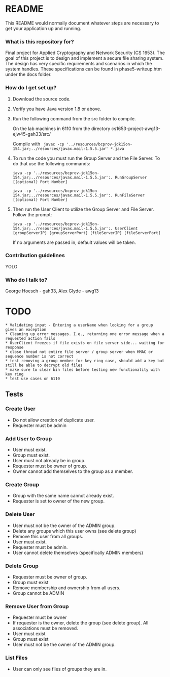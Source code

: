# README #

This README would normally document whatever steps are necessary to get your application up and running.

### What is this repository for? ###

Final project for Applied Cryptography and Network Security (CS 1653). The goal of this project is to design and implement a secure file sharing system. The design has very specific requirements and scenarios in which the system handles. These specifications can be found in phase5-writeup.htm under the docs folder.

### How do I get set up? ###

1. Download the source code.
2. Verify you have Java version 1.8 or above.
3. Run the following command from the src folder to compile.

    On the lab machines in 6110 from the directory cs1653-project-awg13-ejw45-gah33/src/

	Compile with
	```  javac -cp '../resources/bcprov-jdk15on-154.jar;../resources/javax.mail-1.5.5.jar' *.java ```

4. To run the code you must run the Group Server and the File Server. To do that use the following commands:

	``` java -cp '../resources/bcprov-jdk15on-154.jar;../resources/javax.mail-1.5.5.jar':. RunGroupServer [(optional) Port Number] ```

	``` java -cp '../resources/bcprov-jdk15on-154.jar;../resources/javax.mail-1.5.5.jar':. RunFileServer [(optional) Port Number] ```

5. Then run the User Client to utilize the Group Server and File Server. Follow the prompt:

	``` java -cp '../resources/bcprov-jdk15on-154.jar;../resources/javax.mail-1.5.5.jar':. UserClient [groupServerIP] [groupServerPort] [fileServerIP] [fileServerPort] ```

    If no arguments are passed in, default values will be taken.

### Contribution guidelines ###

YOLO

### Who do I talk to? ###

George Hoesch - gah33, Alex Glyde - awg13

# TODO
    * Validating input - Entering a userName when looking for a group gives an exception
    * Cleaning up error messages. I.e., returning one error message when a requested action fails
    * UserClient freezes if file exists on file server side... waiting for response
    * close thread not entire file server / group server when HMAC or sequence number is not correct
    * test removing a group member for key ring case, should add a key but still be able to decrypt old files
    * make sure to clear bin files before testing new functionality with key ring
    * test use cases on 6110

## Tests

### Create User
- Do not allow creation of duplicate user.
- Requester must be admin

### Add User to Group
- User must exist.
- Group must exist.
- User must not already be in group.
- Requester must be owner of group.
- Owner cannot add themselves to the group as a member.

### Create Group
- Group with the same name cannot already exist.
- Requester is set to owner of the new group.

### Delete User
- User must not be the owner of the ADMIN group.
- Delete any groups which this user owns (see delete group)
- Remove this user from all groups.
- User must exist.
- Requester must be admin.
- User cannot delete themselves (specifically ADMIN members)

### Delete Group
- Requester must be owner of group.
- Group must exist
- Remove membership and ownership from all users.
- Group cannot be ADMIN

### Remove User from Group
- Requester must be owner
- If requester is the owner, delete the group (see delete group). All associations must be removed.
- User must exist
- Group must exist
- User must not be the owner of the ADMIN group.

### List Files
- User can only see files of groups they are in.
